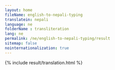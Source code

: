 ```yaml
--- 
layout: home 
fileName: english-to-nepali-typing
translatein: nepali
language: ne
folderName : transliteration
lang: ne
permalink: /ne/english-to-nepali-typing/result
sitemap: false
nointernationalization: true
---
```

{% include result/translation.html %}

<script src="/js/result/translator.js" data-foldername="{{page.folderName}}" data-lang="{{page.lang}}"></script>